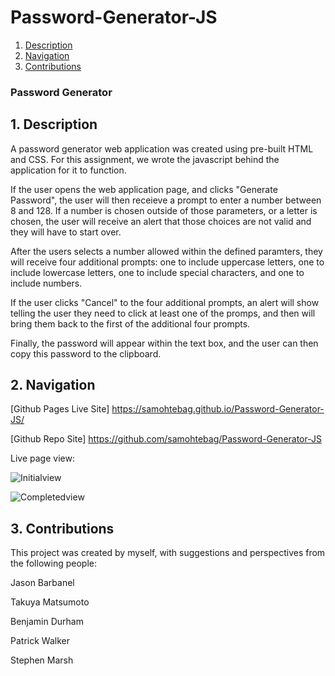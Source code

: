 # Password-Generator-JS

1. [Description](#desc)
2. [Navigation](#nav)
3. [Contributions](#contrib)


### Password Generator
<a name="desc"></a>
## 1. Description

A password generator web application was created using pre-built HTML and CSS. For this assignment, we wrote the javascript behind the application for it to function.

If the user opens the web application page, and clicks "Generate Password", the user will then receieve a prompt to enter a number between 8 and 128. If a number is chosen outside of those parameters, or a letter is chosen, the user will receive an alert that those choices are not valid and they will have to start over.

After the users selects a number allowed within the defined paramters, they will receive four additional prompts: one to include uppercase letters, one to include lowercase letters, one to include special characters, and one to include numbers.

If the user clicks "Cancel" to the four additional prompts, an alert will show telling the user they need to click at least one of the promps, and then will bring them back to the first of the additional four prompts.

Finally, the password will appear within the text box, and the user can then copy this password to the clipboard.

<a name="nav"></a>
## 2. Navigation

[Github Pages Live Site] https://samohtebag.github.io/Password-Generator-JS/

[Github Repo Site] https://github.com/samohtebag/Password-Generator-JS

Live page view:

![Initialview](https://res.cloudinary.com/bizzaboprod/image/upload/q_auto:best,c_crop,g_custom/v1614453543/foaqtxtk8qs8cpzezqjo.png)

![Completedview](https://res.cloudinary.com/bizzaboprod/image/upload/q_auto:best,c_crop,g_custom/v1614453561/edtzxicz6vc880hctl9e.png)


<a name="contrib"></a>
## 3. Contributions

This project was created by myself, with suggestions and perspectives from the following people:

Jason Barbanel

Takuya Matsumoto

Benjamin Durham

Patrick Walker

Stephen Marsh